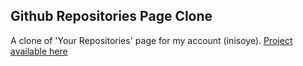 ## Github Repositories Page Clone

A clone of 'Your Repositories' page for my account (inisoye). [Project available here](https://github-repopage-clone.netlify.app)

